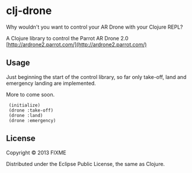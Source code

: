 # clj-drone

Why wouldn't you want to control your AR Drone with your Clojure REPL?

A Clojure library to control the Parrot AR Drone 2.0 [http://ardrone2.parrot.com/](http://ardrone2.parrot.com/)

## Usage

Just beginning the start of the control library, so far only take-off,
land and emergency landing are implemented.

More to come soon.

     (initialize)
     (drone :take-off)
     (drone :land)
     (drone :emergency)


## License

Copyright © 2013 FIXME

Distributed under the Eclipse Public License, the same as Clojure.

